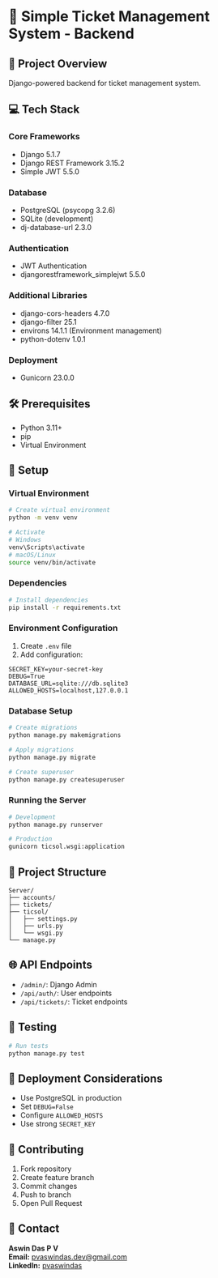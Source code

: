 # 🎫 Simple Ticket Management System - Backend

## 🚀 Project Overview
Django-powered backend for ticket management system.

## 💻 Tech Stack
### Core Frameworks
- Django 5.1.7
- Django REST Framework 3.15.2
- Simple JWT 5.5.0

### Database
- PostgreSQL (psycopg 3.2.6)
- SQLite (development)
- dj-database-url 2.3.0

### Authentication
- JWT Authentication
- djangorestframework_simplejwt 5.5.0

### Additional Libraries
- django-cors-headers 4.7.0
- django-filter 25.1
- environs 14.1.1 (Environment management)
- python-dotenv 1.0.1

### Deployment
- Gunicorn 23.0.0

## 🛠️ Prerequisites
- Python 3.11+
- pip
- Virtual Environment

## 🚀 Setup

### Virtual Environment
```bash
# Create virtual environment
python -m venv venv

# Activate
# Windows
venv\Scripts\activate
# macOS/Linux
source venv/bin/activate
```

### Dependencies
```bash
# Install dependencies
pip install -r requirements.txt
```

### Environment Configuration
1. Create `.env` file
2. Add configuration:
```
SECRET_KEY=your-secret-key
DEBUG=True
DATABASE_URL=sqlite:///db.sqlite3
ALLOWED_HOSTS=localhost,127.0.0.1
```

### Database Setup
```bash
# Create migrations
python manage.py makemigrations

# Apply migrations
python manage.py migrate

# Create superuser
python manage.py createsuperuser
```

### Running the Server
```bash
# Development
python manage.py runserver

# Production
gunicorn ticsol.wsgi:application
```

## 📂 Project Structure
```
Server/
├── accounts/
├── tickets/
├── ticsol/
│   ├── settings.py
│   ├── urls.py
│   └── wsgi.py
└── manage.py
```

## 🌐 API Endpoints
- `/admin/`: Django Admin
- `/api/auth/`: User endpoints
- `/api/tickets/`: Ticket endpoints

## 🧪 Testing
```bash
# Run tests
python manage.py test
```

## 🚢 Deployment Considerations
- Use PostgreSQL in production
- Set `DEBUG=False`
- Configure `ALLOWED_HOSTS`
- Use strong `SECRET_KEY`

## 🤝 Contributing
1. Fork repository
2. Create feature branch
3. Commit changes
4. Push to branch
5. Open Pull Request

## 📧 Contact
**Aswin Das P V**  
**Email:** pvaswindas.dev@gmail.com  
**LinkedIn:** [pvaswindas](https://www.linkedin.com/in/pvaswindas/)  